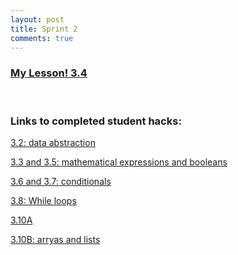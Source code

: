 ```yaml
---
layout: post
title: Sprint 2
comments: true
---
```


### <a href="https://nighthawkcoders.github.io/portfolio_2025/csp/big-idea/p4/3-4">My Lesson! 3.4</a>

<br>

### Links to completed student hacks:

<a href="https://joannahu123.github.io/Jo/2024/10/16/data_abstraction_IPYNB_2_.html">3.2: data abstraction</a>

<a href="https://joannahu123.github.io/Jo/2024/10/04/completeingHacks_IPYNB_2_.html">3.3 and 3.5: mathematical expressions and booleans</a>

<a href="https://joannahu123.github.io/Jo/2024/10/15/conditionals_IPYNB_2_.html">3.6 and 3.7: conditionals</a>

<a href="https://joannahu123.github.io/Jo/2024/10/14/loops_IPYNB_2_.html">3.8: While loops</a>

<a href="">3.10A</a>

<a href="https://joannahu123.github.io/Jo/2024/10/15/arrays2_IPYNB_2_.html">3.10B: arryas and lists</a>
